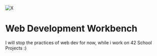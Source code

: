 <img src="https://media2.giphy.com/media/qc5fbrb4qpupRA9r4o/giphy.gif?cid=790b761192694d759b7c321aff1907c9835b6aba35720c20&rid=giphy.gif&ct=g" alt="X" />
<h1>Web Development Workbench</h1>
<body>I will stop the practices of web dev for now, while i work on 42 School Projects :)</body>
